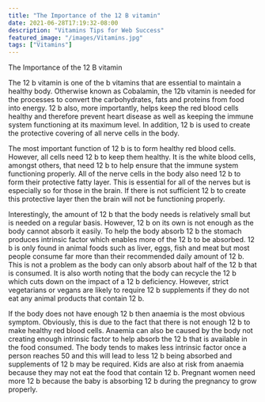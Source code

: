 ```yaml
---
title: "The Importance of the 12 B vitamin"
date: 2021-06-28T17:19:32-08:00
description: "Vitamins Tips for Web Success"
featured_image: "/images/Vitamins.jpg"
tags: ["Vitamins"]
---
```


The Importance of the 12 B vitamin

The 12 b vitamin is one of the b vitamins that are essential to maintain a healthy body. Otherwise known as Cobalamin, the 12b vitamin is needed for the processes to convert the carbohydrates, fats and proteins from food into energy. 12 b also, more importantly, helps keep the red blood cells healthy and therefore prevent heart disease as well as keeping the immune system functioning at its maximum level. In addition, 12 b is used to create the protective covering of all nerve cells in the body.

The most important function of 12 b is to form healthy red blood cells. However, all cells need 12 b to keep them healthy. It is the white blood cells, amongst others, that need 12 b to help ensure that the immune system functioning properly. All of the nerve cells in the body also need 12 b to form their protective fatty layer. This is essential for all of the nerves but is especially so for those in the brain. If there is not sufficient 12 b to create this protective layer then the brain will not be functioning properly.

Interestingly, the amount of 12 b that the body needs is relatively small but is needed on a regular basis. However, 12 b on its own is not enough as the body cannot absorb it easily. To help the body absorb 12 b the stomach produces intrinsic factor which enables more of the 12 b to be absorbed. 12 b is only found in animal foods such as liver, eggs, fish and meat but most people consume far more than their recommended daily amount of 12 b. This is not a problem as the body can only absorb about half of the 12 b that is consumed. It is also worth noting that the body can recycle the 12 b which cuts down on the impact of a 12 b deficiency. However, strict vegetarians or vegans are likely to require 12 b supplements if they do not eat any animal products that contain 12 b.

If the body does not have enough 12 b then anaemia is the most obvious symptom. Obviously, this is due to the fact that there is not enough 12 b to make healthy red blood cells. Anaemia can also be caused by the body not creating enough intrinsic factor to help absorb the 12 b that is available in the food consumed. The body tends to makes less intrinsic factor once a person reaches 50 and this will lead to less 12 b being absorbed and supplements of 12 b may be required. Kids are also at risk from anaemia because they may not eat the food that contain 12 b. Pregnant women need more 12 b because the baby is absorbing 12 b during the pregnancy to grow properly.


